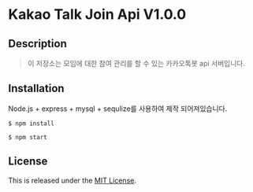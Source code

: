 Kakao Talk Join Api V1.0.0
===============================

Description
-----------

> 이 저장소는 모임에 대한 참여 관리를 할 수 있는 카카오톡봇 api 서버입니다.


Installation
------------

Node.js + express + mysql + sequlize를 사용하여 제작 되어져있습니다.

~~~
$ npm install

$ npm start
~~~





## License

This is released under the [MIT License](https://opensource.org/licenses/MIT).
